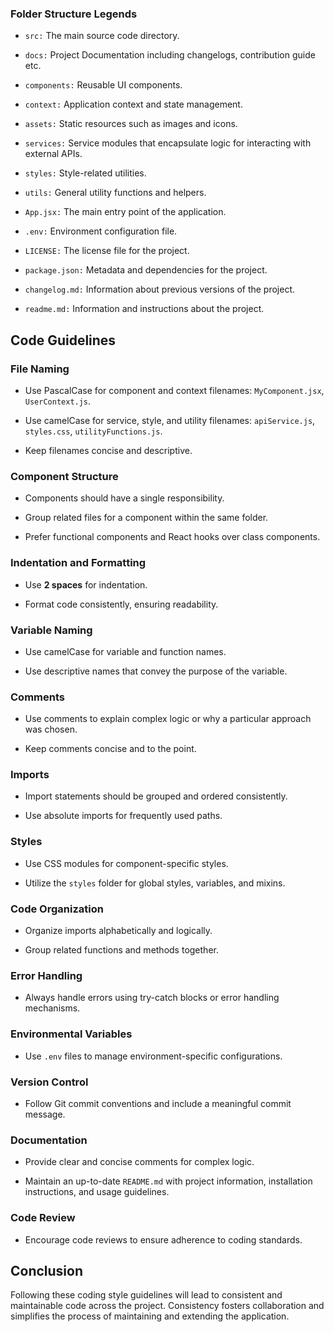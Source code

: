 
### Folder Structure Legends

- `src:` The main source code directory.

- `docs:` Project Documentation including changelogs, contribution guide etc.

- `components:` Reusable UI components.

- `context:` Application context and state management.

- `assets:` Static resources such as images and icons.

- `services:` Service modules that encapsulate logic for interacting with external APIs.

- `styles:` Style-related utilities.

- `utils:` General utility functions and helpers.

- `App.jsx:` The main entry point of the application.

- `.env:` Environment configuration file.

- `LICENSE:` The license file for the project.

- `package.json:` Metadata and dependencies for the project.

- `changelog.md:` Information about previous versions of the project.

- `readme.md:` Information and instructions about the project.

## Code Guidelines

### File Naming

- Use PascalCase for component and context filenames: `MyComponent.jsx`, `UserContext.js`.

- Use camelCase for service, style, and utility filenames: `apiService.js`, `styles.css`, `utilityFunctions.js`.

- Keep filenames concise and descriptive.

### Component Structure

- Components should have a single responsibility.

- Group related files for a component within the same folder.

- Prefer functional components and React hooks over class components.

### Indentation and Formatting

- Use **2 spaces** for indentation.

- Format code consistently, ensuring readability.

### Variable Naming

- Use camelCase for variable and function names.

- Use descriptive names that convey the purpose of the variable.

### Comments

- Use comments to explain complex logic or why a particular approach was chosen.

- Keep comments concise and to the point.

### Imports

- Import statements should be grouped and ordered consistently.

- Use absolute imports for frequently used paths.

### Styles

- Use CSS modules for component-specific styles.

- Utilize the `styles` folder for global styles, variables, and mixins.

### Code Organization

- Organize imports alphabetically and logically.

- Group related functions and methods together.

### Error Handling

- Always handle errors using try-catch blocks or error handling mechanisms.

### Environmental Variables

- Use `.env` files to manage environment-specific configurations.

### Version Control

- Follow Git commit conventions and include a meaningful commit message.

### Documentation

- Provide clear and concise comments for complex logic.

- Maintain an up-to-date `README.md` with project information, installation instructions, and usage guidelines.

### Code Review

- Encourage code reviews to ensure adherence to coding standards.

## Conclusion

Following these coding style guidelines will lead to consistent and maintainable code across the project. Consistency fosters collaboration and simplifies the process of maintaining and extending the application.
